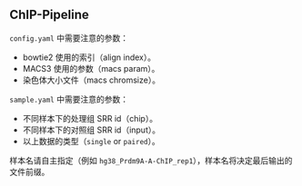 ## ChIP-Pipeline

`config.yaml` 中需要注意的参数：

- bowtie2 使用的索引（align index）。
- MACS3 使用的参数（macs param）。
- 染色体大小文件（macs chromsize）。

`sample.yaml` 中需要注意的参数：

- 不同样本下的处理组 SRR id（chip）。
- 不同样本下的对照组 SRR id（input）。
- 以上数据的类型（`single` or `paired`）。

样本名请自主指定（例如 `hg38_Prdm9A-A-ChIP_rep1`），样本名将决定最后输出的文件前缀。
